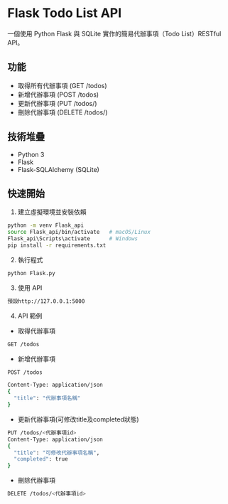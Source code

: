 # Flask Todo List API

一個使用 Python Flask 與 SQLite 實作的簡易代辦事項（Todo List）RESTful API。

## 功能

- 取得所有代辦事項 (GET /todos)
- 新增代辦事項 (POST /todos)
- 更新代辦事項 (PUT /todos/<id>)
- 刪除代辦事項 (DELETE /todos/<id>)

## 技術堆疊

- Python 3
- Flask
- Flask-SQLAlchemy (SQLite)

## 快速開始

1. 建立虛擬環境並安裝依賴

```bash
python -m venv Flask_api
source Flask_api/bin/activate   # macOS/Linux
Flask_api\Scripts\activate      # Windows
pip install -r requirements.txt
```

2. 執行程式
```bash
python Flask.py
```
3. 使用 API
```bash
預設http://127.0.0.1:5000
```
4. API 範例
- 取得代辦事項
```bash
GET /todos
```
- 新增代辦事項
```bash
POST /todos
```
```bash
Content-Type: application/json
{
  "title": "代辦事項名稱"
}
```
- 更新代辦事項(可修改title及completed狀態)
```bash
PUT /todos/<代辦事項id>
Content-Type: application/json
{
  "title": "可修改代辦事項名稱",
  "completed": true
}
```
- 刪除代辦事項
```bash
DELETE /todos/<代辦事項id>

```
